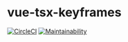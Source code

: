 # vue-tsx-keyframes
[![CircleCI](https://circleci.com/gh/shuta13/vue-tsx-keyframes.svg?style=svg)](https://circleci.com/gh/shuta13/vue-tsx-keyframes) 
[![Maintainability](https://api.codeclimate.com/v1/badges/3addd31c052ce16a2d80/maintainability)](https://codeclimate.com/github/shuta13/vue-tsx-keyframes/maintainability)